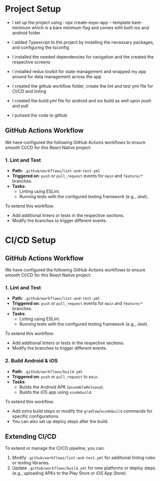 # Project Setup

- I set up the project using : npx create-expo-app --template bare-minimum which is a bare minimum flag and comes with both ios and android folder

- I added Typescript to the project by installing the necessary packages, and configuring the tsconfig 

- I installed the needed dependencies for navigation and the created the respective screens

- I installed redux toolkit for state management and wrapped my app around for data management across the app

- I created the github workflow folder, create the lint and test yml file for CI/CD and linting

- I created the build.yml file for android and ios build as well upon push and pull 

- I puhsed the code to github
## GitHub Actions Workflow

We have configured the following GitHub Actions workflows to ensure smooth CI/CD for this React Native project:

### 1. Lint and Test

- **Path**: `.github/workflows/lint-and-test.yml`
- **Triggered on**: `push` or `pull_request` events for `main` and `feature/*` branches.
- **Tasks**: 
  - Linting using ESLint.
  - Running tests with the configured testing framework (e.g., Jest).
  
To extend this workflow:
- Add additional linters or tests in the respective sections.
- Modify the branches to trigger different events.

# CI/CD Setup

## GitHub Actions Workflow

We have configured the following GitHub Actions workflows to ensure smooth CI/CD for this React Native project:

### 1. Lint and Test

- **Path**: `.github/workflows/lint-and-test.yml`
- **Triggered on**: `push` or `pull_request` events for `main` and `feature/*` branches.
- **Tasks**: 
  - Linting using ESLint.
  - Running tests with the configured testing framework (e.g., Jest).
  
To extend this workflow:
- Add additional linters or tests in the respective sections.
- Modify the branches to trigger different events.

### 2. Build Android & iOS

- **Path**: `.github/workflows/build.yml`
- **Triggered on**: `push` or `pull_request` to `main`.
- **Tasks**: 
  - Builds the Android APK (`assembleRelease`).
  - Builds the iOS app using `xcodebuild`.
  
To extend this workflow:
- Add extra build steps or modify the `gradlew`/`xcodebuild` commands for specific configurations.
- You can also set up deploy steps after the build.

## Extending CI/CD

To extend or manage the CI/CD pipeline, you can:
1. Modify `.github/workflows/lint-and-test.yml` for additional linting rules or testing libraries.
2. Update `.github/workflows/build.yml` for new platforms or deploy steps (e.g., uploading APKs to the Play Store or iOS App Store).

